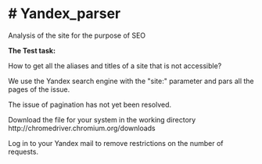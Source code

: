 <h1># Yandex_parser</h1>
<p>Analysis of the site for the purpose of SEO</p>
<p><strong>The Test task:</strong></p>
<p>How to get all the aliases and titles of a site that is not accessible?</p>
<p>We use the Yandex search engine with the "site:" parameter and pars all the pages of the issue.</p>
<p>The issue of pagination has not yet been resolved.</p>
<p>Download the file for your system in the working directory
http://chromedriver.chromium.org/downloads</p>
<p>Log in to your Yandex mail to remove restrictions on the number of requests.</p>
